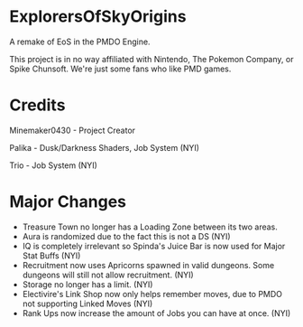 # ExplorersOfSkyOrigins
 A remake of EoS in the PMDO Engine.

This project is in no way affiliated with Nintendo, The Pokemon Company, or Spike Chunsoft. We're just some fans who like PMD games.

# Credits
 Minemaker0430 - Project Creator

Palika - Dusk/Darkness Shaders, Job System (NYI)

Trio - Job System (NYI)

# Major Changes
 - Treasure Town no longer has a Loading Zone between its two areas.
 - Aura is randomized due to the fact this is not a DS (NYI)
 - IQ is completely irrelevant so Spinda's Juice Bar is now used for Major Stat Buffs (NYI)
 - Recruitment now uses Apricorns spawned in valid dungeons. Some dungeons will still not allow recruitment. (NYI)
 - Storage no longer has a limit. (NYI)
 - Electivire's Link Shop now only helps remember moves, due to PMDO not supporting Linked Moves (NYI)
 - Rank Ups now increase the amount of Jobs you can have at once. (NYI)
